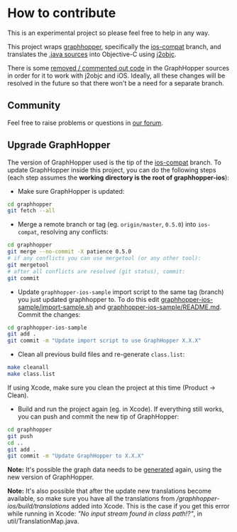 # How to contribute

This is an experimental project so please feel free to help in any way.

This project wraps [graphhopper](https://github.com/graphhopper/graphhopper),
specifically the [ios-compat](https://github.com/graphhopper/graphhopper/tree/ios-compat)
branch, and translates the [.java sources](class.list) into Objective-C using [j2objc](https://github.com/google/j2objc).

There is some [removed / commented out code](https://github.com/graphhopper/graphhopper/compare/master...ios-compat)
in the GraphHopper sources in order for it to work with j2objc and iOS. Ideally,
all these changes will be resolved in the future so that there won't be a need for a separate branch.

## Community

Feel free to raise problems or questions in [our forum](https://discuss.graphhopper.com/c/graphhopper/graphhopper-ios-and-android).

## Upgrade GraphHopper

The version of GraphHopper used is the tip of the
[ios-compat](https://github.com/graphhopper/graphhopper/tree/ios-compat) branch.
To update GraphHopper inside this project, you can do the following steps
(each step assumes the **working directory is the root of graphhopper-ios**):

* Make sure GraphHopper is updated:

```sh
cd graphhopper
git fetch --all
```

* Merge a remote branch or tag (eg. `origin/master`, `0.5.0`) into `ios-compat`,
resolving any conflicts:

```sh
cd graphhopper
git merge --no-commit -X patience 0.5.0
# if any conflicts you can use mergetool (or any other tool):
git mergetool
# after all conflicts are resolved (git status), commit:
git commit
```

* Update `graphhopper-ios-sample` import script to the same tag (branch) you just updated graphhopper to. To do this edit [graphhopper-ios-sample/import-sample.sh](graphhopper-ios-sample/import-sample.sh#L16) and [graphhopper-ios-sample/README.md](graphhopper-ios-sample/README.md#import-data). Commit the changes:

```sh
cd graphhopper-ios-sample
git add .
git commit -m "Update import script to use GraphHopper X.X.X"
```

* Clean all previous build files and re-generate `class.list`:

```sh
make cleanall
make class.list
```

If using Xcode, make sure you clean the project at this time (Product -> Clean).

* Build and run the project again (eg. in Xcode). If everything still works,
you can push and commit the new tip of GraphHopper:

```sh
cd graphhopper
git push
cd ..
git add .
git commit -m "Update GraphHopper to X.X.X"
```

**Note:** It's possible the graph data needs to be
[generated](https://github.com/graphhopper/graphhopper-ios/tree/master/graphhopper-ios-sample#import-data)
again, using the new version of GraphHopper.

**Note:** It's also possible that after the update new translations become available, so make sure you have all the translations from */graphhopper-ios/build/translations* added into Xcode. This is the case if you get this error while running in Xcode: *"No input stream found in class path!?"*, in util/TranslationMap.java.

